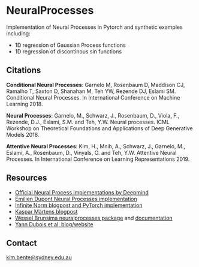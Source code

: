 # NeuralProcesses

Implementation of Neural Processes in Pytorch and synthetic examples including:
- 1D regression of Gaussian Process functions
- 1D regression of discontinous sin functions

## Citations

**Conditional Neural Processes**: Garnelo M, Rosenbaum D, Maddison CJ, Ramalho T, Saxton D, Shanahan M, Teh YW, Rezende DJ, Eslami SM. Conditional Neural Processes. In International Conference on Machine Learning 2018.

**Neural Processes**: Garnelo, M., Schwarz, J., Rosenbaum, D., Viola, F., Rezende, D.J., Eslami, S.M. and Teh, Y.W. Neural processes. ICML Workshop on Theoretical Foundations and Applications of Deep Generative Models 2018.

**Attentive Neural Processes**: Kim, H., Mnih, A., Schwarz, J., Garnelo, M., Eslami, A., Rosenbaum, D., Vinyals, O. and Teh, Y.W. Attentive Neural Processes. In International Conference on Learning Representations 2019.

## Resources

- [Official Neural Process implementations by Deepmind](https://github.com/deepmind/neural-processes)
- [Emilien Dupont Neural Processes implementation](https://github.com/EmilienDupont/neural-processes)
- [Infinite Norm blogpost and PyTorch implementation](https://chrisorm.github.io/NGP.html)
- [Kaspar Märtens blogpost](https://kasparmartens.rbind.io/post/np/)
- [Wessel Brunsima neuralprocesses package](https://github.com/wesselb/neuralprocesses) and [documentation]()
- [Yann Dubois et al. blog/website](https://yanndubs.github.io/Neural-Process-Family/text/Intro.html)

## Contact

kim.bente@sydney.edu.au
